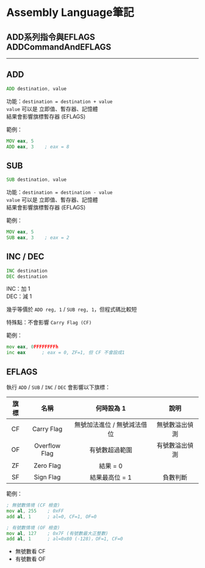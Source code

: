 # **Assembly Language筆記**  
## ADD系列指令與EFLAGS ADDCommandAndEFLAGS  

---

## ADD  

```asm
ADD destination, value
```

功能：`destination = destination + value`  
`value` 可以是 立即值、暫存器、記憶體  
結果會影響旗標暫存器 (EFLAGS)  

範例：  
```asm
MOV eax, 5
ADD eax, 3    ; eax = 8
```

## SUB  

```asm
SUB destination, value
```

功能：`destination = destination - value`  
`value` 可以是 立即值、暫存器、記憶體  
結果會影響旗標暫存器 (EFLAGS)  

範例：  
```asm
MOV eax, 5
SUB eax, 3    ; eax = 2
```

## INC / DEC  

```asm
INC destination
DEC destination
```

INC：加 1  
DEC：減 1  

幾乎等價於 `ADD reg, 1` / `SUB reg, 1`，但程式碼比較短  

特殊點：不會影響 `Carry Flag (CF)`  

範例：  
```asm
mov eax, 0FFFFFFFFh
inc eax      ; eax = 0, ZF=1, 但 CF 不會設成1
```

## EFLAGS  

執行 `ADD` / `SUB` / `INC` / `DEC` 會影響以下旗標：  

| 旗標 |     名稱      |         何時設為 1          |      說明      |
|:----:|:-------------:|:---------------------------:|:--------------:|
|  CF  |  Carry Flag   | 無號加法進位 / 無號減法借位 | 無號數溢出偵測 |
|  OF  | Overflow Flag |       有號數超過範圍        | 有號數溢出偵測 |
|  ZF  |   Zero Flag   |          結果 = 0           |                |
|  SF  |   Sign Flag   |       結果最高位 = 1        |    負數判斷    |

範例：  

```asm
; 無號數情境 (CF 檢查)
mov al, 255    ; 0xFF
add al, 1      ; al=0, CF=1, OF=0

; 有號數情境 (OF 檢查)
mov al, 127    ; 0x7F (有號數最大正整數)
add al, 1      ; al=0x80 (-128)，OF=1, CF=0
```

* 無號數看 CF  
* 有號數看 OF  
